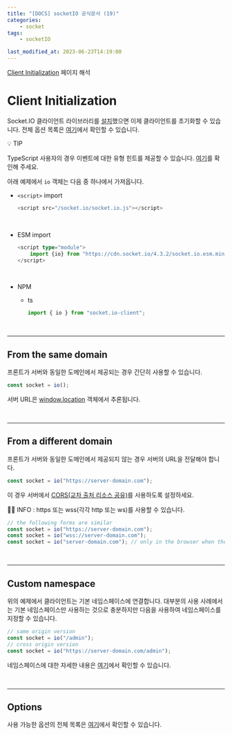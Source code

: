 ```yaml
---
title: "[DOCS] socketIO 공식문서 (19)"
categories:
    - socket
tags:
    - socketIO

last_modified_at: 2023-06-23T14:19:00
---
```


[Client Initialization](https://socket.io/docs/v4/client-initialization/) 페이지 해석

# Client Initialization

Socket.IO 클라이언트 라이브러리를 [설치](https://socket.io/docs/v4/client-installation/)했으면 이제 클라이언트를 초기화할 수 있습니다. 전체 옵션 목록은 [여기](https://socket.io/docs/v4/client-options/)에서 확인할 수 있습니다.

💡 TIP

TypeScript 사용자의 경우 이벤트에 대한 유형 힌트를 제공할 수 있습니다. [여기](https://socket.io/docs/v4/typescript/)를 확인해 주세요.

아래 예제에서 `io` 객체는 다음 중 하나에서 가져옵니다.

-   `<script>` import

    ```ts
    <script src="/socket.io/socket.io.js"></script>
    ```

    <br>

-   ESM import

    ```ts
    <script type="module">
        import {io} from "https://cdn.socket.io/4.3.2/socket.io.esm.min.js";
    </script>
    ```

    <br>

-   NPM

    -   ts

        ```ts
        import { io } from "socket.io-client";
        ```

<br>

---

## From the same domain

프론트가 서버와 동일한 도메인에서 제공되는 경우 간단히 사용할 수 있습니다.

```ts
const socket = io();
```

서버 URL은 [window.location](https://developer.mozilla.org/en-US/docs/Web/API/Window/location) 객체에서 추론됩니다.

<br>

---

## From a different domain

프론트가 서버와 동일한 도메인에서 제공되지 않는 경우 서버의 URL을 전달해야 합니다.

```ts
const socket = io("https://server-domain.com");
```

이 경우 서버에서 [CORS(교차 출처 리소스 공유)](https://socket.io/docs/v4/handling-cors/)를 사용하도록 설정하세요.

☝🏻 INFO : https 또는 wss(각각 http 또는 ws)를 사용할 수 있습니다.

```ts
// the following forms are similar
const socket = io("https://server-domain.com");
const socket = io("wss://server-domain.com");
const socket = io("server-domain.com"); // only in the browser when the page is served over https (will not work in Node.js)
```

<br>

---

## Custom namespace

위의 예제에서 클라이언트는 기본 네임스페이스에 연결합니다. 대부분의 사용 사례에서는 기본 네임스페이스만 사용하는 것으로 충분하지만 다음을 사용하여 네임스페이스를 지정할 수 있습니다.

```ts
// same origin version
const socket = io("/admin");
// cross origin version
const socket = io("https://server-domain.com/admin");
```

네임스페이스에 대한 자세한 내용은 [여기](https://socket.io/docs/v4/namespaces/)에서 확인할 수 있습니다.

<br>

---

## Options

사용 가능한 옵션의 전체 목록은 [여기](https://socket.io/docs/v4/client-options/)에서 확인할 수 있습니다.
